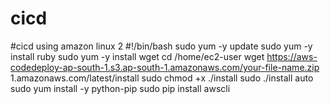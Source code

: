 # cicd
#cicd using amazon linux 2
#!/bin/bash
sudo yum -y update
sudo yum -y install ruby
sudo yum -y install wget
cd /home/ec2-user
wget https://aws-codedeploy-ap-south-1.s3.ap-south-1.amazonaws.com/your-file-name.zip
1.amazonaws.com/latest/install
sudo chmod +x ./install
sudo ./install auto
sudo yum install -y python-pip
sudo pip install awscli
